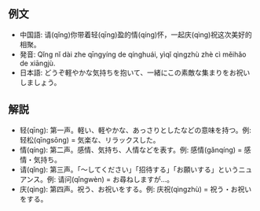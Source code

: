 ## 例文
* 中国語: 请(qǐng)你带着轻(qīng)盈的情(qíng)怀，一起庆(qìng)祝这次美好的相聚。  
* 発音: Qǐng nǐ dài zhe qīngyíng de qínghuái, yìqǐ qìngzhù zhè cì měihǎo de xiāngjù.  
* 日本語: どうぞ軽やかな気持ちを抱いて、一緒にこの素敵な集まりをお祝いしましょう。  

## 解説
* 轻(qīng): 第一声。軽い、軽やかな、あっさりとしたなどの意味を持つ。例: 轻松(qīngsōng) = 気楽な、リラックスした。  
* 情(qíng): 第二声。感情、気持ち、人情などを表す。例: 感情(gǎnqíng) = 感情・気持ち。  
* 请(qǐng): 第三声。「〜してください」「招待する」「お願いする」というニュアンス。例: 请问(qǐngwèn) = お尋ねしますが…。  
* 庆(qìng): 第四声。祝う、お祝いをする。例: 庆祝(qìngzhù) = 祝う・お祝いをする。
